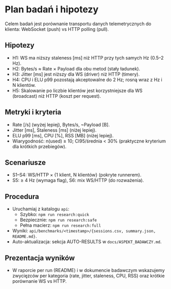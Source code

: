 # Plan badań i hipotezy

Celem badań jest porównanie transportu danych telemetrycznych do klienta: WebSocket (push) vs HTTP polling (pull).

## Hipotezy

- H1: WS ma niższy staleness [ms] niż HTTP przy tych samych Hz (0.5–2 Hz).
- H2: Bytes/s ≈ Rate × Payload dla obu metod (stały ładunek).
- H3: Jitter [ms] jest niższy dla WS (driver) niż HTTP (timery).
- H4: CPU i ELU p99 pozostają akceptowalne do 2 Hz; rosną wraz z Hz i N klientów.
- H5: Skalowanie po liczbie klientów jest korzystniejsze dla WS (broadcast) niż HTTP (koszt per request).

## Metryki i kryteria

- Rate [/s] (wyżej lepiej), Bytes/s, ~Payload [B].
- Jitter [ms], Staleness [ms] (niżej lepiej).
- ELU p99 [ms], CPU [%], RSS [MB] (niżej lepiej).
- Wiarygodność: n(used) ≥ 10; CI95/średnia < 30% (praktyczne kryterium dla krótkich przebiegów).

## Scenariusze

- S1–S4: WS/HTTP × {1 klient, N klientów} (pokryte runnerem).
- S5: ≥ 4 Hz (wymaga flag), S6: mix WS/HTTP (do rozważenia).

## Procedura

- Uruchamiaj z katalogu `api`:
  - Szybko: `npm run research:quick`
  - Bezpiecznie: `npm run research:safe`
  - Pełna macierz: `npm run research:full`
- Wyniki: `api/benchmarks/<timestamp>/{sessions.csv, summary.json, README.md}`.
- Auto-aktualizacja: sekcja AUTO-RESULTS w `docs/ASPEKT_BADAWCZY.md`.

## Prezentacja wyników

- W raporcie per run (README) i w dokumencie badawczym wskazujemy zwycięzców per kategoria (rate, jitter, staleness, CPU, RSS) oraz krótkie porównanie WS vs HTTP.
